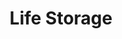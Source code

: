 ---
title: "Life Storage"
url: /round-rock/life-storage-double-creek-drive-5/
shop: storage rental
---